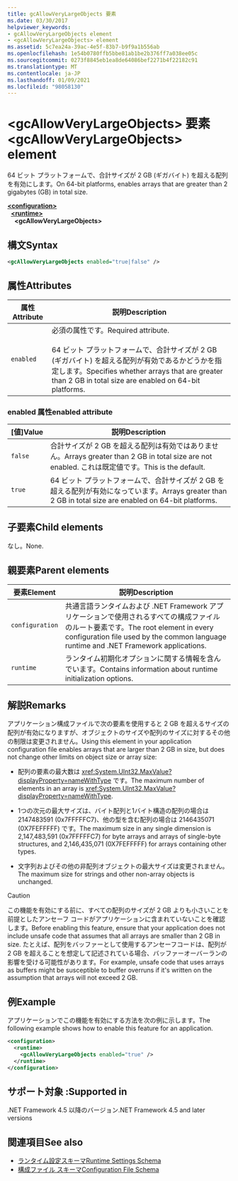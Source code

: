 ```yaml
---
title: gcAllowVeryLargeObjects 要素
ms.date: 03/30/2017
helpviewer_keywords:
- gcAllowVeryLargeObjects element
- <gcAllowVeryLargeObjects> element
ms.assetid: 5c7ea24a-39ac-4e5f-83b7-b9f9a1b556ab
ms.openlocfilehash: 1e54b0780ffb5bbe81ab1be2b376ff7a038ee05c
ms.sourcegitcommit: 0273f8845eb1ea8de64086bef2271b4f22182c91
ms.translationtype: MT
ms.contentlocale: ja-JP
ms.lasthandoff: 01/09/2021
ms.locfileid: "98058130"
---
```

# <a name="gcallowverylargeobjects-element"></a><span data-ttu-id="3f581-102">\<gcAllowVeryLargeObjects> 要素</span><span class="sxs-lookup"><span data-stu-id="3f581-102">\<gcAllowVeryLargeObjects> element</span></span>

<span data-ttu-id="3f581-103">64 ビット プラットフォームで、合計サイズが 2 GB (ギガバイト) を超える配列を有効にします。</span><span class="sxs-lookup"><span data-stu-id="3f581-103">On 64-bit platforms, enables arrays that are greater than 2 gigabytes (GB) in total size.</span></span>  
  
[**\<configuration>**](../configuration-element.md)\
&nbsp;&nbsp;[**\<runtime>**](runtime-element.md)\
&nbsp;&nbsp;&nbsp;&nbsp;**\<gcAllowVeryLargeObjects>**  
  
## <a name="syntax"></a><span data-ttu-id="3f581-104">構文</span><span class="sxs-lookup"><span data-stu-id="3f581-104">Syntax</span></span>  
  
```xml  
<gcAllowVeryLargeObjects enabled="true|false" />  
```  
  
## <a name="attributes"></a><span data-ttu-id="3f581-105">属性</span><span class="sxs-lookup"><span data-stu-id="3f581-105">Attributes</span></span>
  
|<span data-ttu-id="3f581-106">属性</span><span class="sxs-lookup"><span data-stu-id="3f581-106">Attribute</span></span>|<span data-ttu-id="3f581-107">説明</span><span class="sxs-lookup"><span data-stu-id="3f581-107">Description</span></span>|  
|---------------|-----------------|  
|`enabled`|<span data-ttu-id="3f581-108">必須の属性です。</span><span class="sxs-lookup"><span data-stu-id="3f581-108">Required attribute.</span></span><br /><br /> <span data-ttu-id="3f581-109">64 ビット プラットフォームで、合計サイズが 2 GB (ギガバイト) を超える配列が有効であるかどうかを指定します。</span><span class="sxs-lookup"><span data-stu-id="3f581-109">Specifies whether arrays that are greater than 2 GB in total size are enabled on 64-bit platforms.</span></span>|  
  
### <a name="enabled-attribute"></a><span data-ttu-id="3f581-110">enabled 属性</span><span class="sxs-lookup"><span data-stu-id="3f581-110">enabled attribute</span></span>  
  
|<span data-ttu-id="3f581-111">[値]</span><span class="sxs-lookup"><span data-stu-id="3f581-111">Value</span></span>|<span data-ttu-id="3f581-112">説明</span><span class="sxs-lookup"><span data-stu-id="3f581-112">Description</span></span>|  
|-----------|-----------------|  
|`false`|<span data-ttu-id="3f581-113">合計サイズが 2 GB を超える配列は有効ではありません。</span><span class="sxs-lookup"><span data-stu-id="3f581-113">Arrays greater than 2 GB in total size are not enabled.</span></span> <span data-ttu-id="3f581-114">これは既定値です。</span><span class="sxs-lookup"><span data-stu-id="3f581-114">This is the default.</span></span>|  
|`true`|<span data-ttu-id="3f581-115">64 ビット プラットフォームで、合計サイズが 2 GB を超える配列が有効になっています。</span><span class="sxs-lookup"><span data-stu-id="3f581-115">Arrays greater than 2 GB in total size are enabled on 64-bit platforms.</span></span>|  
  
## <a name="child-elements"></a><span data-ttu-id="3f581-116">子要素</span><span class="sxs-lookup"><span data-stu-id="3f581-116">Child elements</span></span>  

<span data-ttu-id="3f581-117">なし。</span><span class="sxs-lookup"><span data-stu-id="3f581-117">None.</span></span>  
  
## <a name="parent-elements"></a><span data-ttu-id="3f581-118">親要素</span><span class="sxs-lookup"><span data-stu-id="3f581-118">Parent elements</span></span>
  
|<span data-ttu-id="3f581-119">要素</span><span class="sxs-lookup"><span data-stu-id="3f581-119">Element</span></span>|<span data-ttu-id="3f581-120">説明</span><span class="sxs-lookup"><span data-stu-id="3f581-120">Description</span></span>|  
|-------------|-----------------|  
|`configuration`|<span data-ttu-id="3f581-121">共通言語ランタイムおよび .NET Framework アプリケーションで使用されるすべての構成ファイルのルート要素です。</span><span class="sxs-lookup"><span data-stu-id="3f581-121">The root element in every configuration file used by the common language runtime and .NET Framework applications.</span></span>|  
|`runtime`|<span data-ttu-id="3f581-122">ランタイム初期化オプションに関する情報を含んでいます。</span><span class="sxs-lookup"><span data-stu-id="3f581-122">Contains information about runtime initialization options.</span></span>|  
  
## <a name="remarks"></a><span data-ttu-id="3f581-123">解説</span><span class="sxs-lookup"><span data-stu-id="3f581-123">Remarks</span></span>  

 <span data-ttu-id="3f581-124">アプリケーション構成ファイルで次の要素を使用すると 2 GB を超えるサイズの配列が有効になりますが、オブジェクトのサイズや配列のサイズに対するその他の制限は変更されません。</span><span class="sxs-lookup"><span data-stu-id="3f581-124">Using this element in your application configuration file enables arrays that are larger than 2 GB in size, but does not change other limits on object size or array size:</span></span>  
  
- <span data-ttu-id="3f581-125">配列の要素の最大数は <xref:System.UInt32.MaxValue?displayProperty=nameWithType> です。</span><span class="sxs-lookup"><span data-stu-id="3f581-125">The maximum number of elements in an array is <xref:System.UInt32.MaxValue?displayProperty=nameWithType>.</span></span>  
  
- <span data-ttu-id="3f581-126">1つの次元の最大サイズは、バイト配列と1バイト構造の配列の場合は 2147483591 (0x7FFFFFC7)、他の型を含む配列の場合は 2146435071 (0X7FEFFFFF) です。</span><span class="sxs-lookup"><span data-stu-id="3f581-126">The maximum size in any single dimension is 2,147,483,591 (0x7FFFFFC7) for byte arrays and arrays of single-byte structures, and 2,146,435,071 (0X7FEFFFFF) for arrays containing other types.</span></span>  
  
- <span data-ttu-id="3f581-127">文字列およびその他の非配列オブジェクトの最大サイズは変更されません。</span><span class="sxs-lookup"><span data-stu-id="3f581-127">The maximum size for strings and other non-array objects is unchanged.</span></span>  
  
> [!CAUTION]
> <span data-ttu-id="3f581-128">この機能を有効にする前に、すべての配列のサイズが 2 GB よりも小さいことを前提としたアンセーフ コードがアプリケーションに含まれていないことを確認します。</span><span class="sxs-lookup"><span data-stu-id="3f581-128">Before enabling this feature, ensure that your application does not include unsafe code that assumes that all arrays are smaller than 2 GB in size.</span></span> <span data-ttu-id="3f581-129">たとえば、配列をバッファーとして使用するアンセーフコードは、配列が 2 GB を超えることを想定して記述されている場合、バッファーオーバーランの影響を受ける可能性があります。</span><span class="sxs-lookup"><span data-stu-id="3f581-129">For example, unsafe code that uses arrays as buffers might be susceptible to buffer overruns if it's written on the assumption that arrays will not exceed 2 GB.</span></span>  
  
## <a name="example"></a><span data-ttu-id="3f581-130">例</span><span class="sxs-lookup"><span data-stu-id="3f581-130">Example</span></span>  

 <span data-ttu-id="3f581-131">アプリケーションでこの機能を有効にする方法を次の例に示します。</span><span class="sxs-lookup"><span data-stu-id="3f581-131">The following example shows how to enable this feature for an application.</span></span>  
  
```xml  
<configuration>  
  <runtime>  
    <gcAllowVeryLargeObjects enabled="true" />  
  </runtime>  
</configuration>  
```  
  
## <a name="supported-in"></a><span data-ttu-id="3f581-132">サポート対象 :</span><span class="sxs-lookup"><span data-stu-id="3f581-132">Supported in</span></span>

<span data-ttu-id="3f581-133">.NET Framework 4.5 以降のバージョン</span><span class="sxs-lookup"><span data-stu-id="3f581-133">.NET Framework 4.5 and later versions</span></span>

## <a name="see-also"></a><span data-ttu-id="3f581-134">関連項目</span><span class="sxs-lookup"><span data-stu-id="3f581-134">See also</span></span>

- [<span data-ttu-id="3f581-135">ランタイム設定スキーマ</span><span class="sxs-lookup"><span data-stu-id="3f581-135">Runtime Settings Schema</span></span>](index.md)
- [<span data-ttu-id="3f581-136">構成ファイル スキーマ</span><span class="sxs-lookup"><span data-stu-id="3f581-136">Configuration File Schema</span></span>](../index.md)
